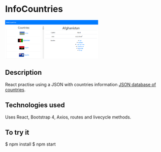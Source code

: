 # InfoCountries

<img width='60%' src='./src/img/infoCountries.png' alt='page screenshot'>
 
## Description
React practise using a JSON with countries information [JSON database of countries](https://raw.githubusercontent.com/mledoze/countries/master/countries.json).

## Technologies used
Uses React, Bootstrap 4, Axios, routes and livecycle methods.

## To try it
$ npm install
$ npm start
